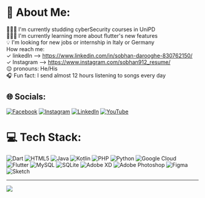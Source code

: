 # 💫 About Me:
👨🏻‍🎓 I'm currently studding cyberSecurity courses in UniPD<br>👨🏻‍💻 I'm currently learning more about flutter's new features<br>💡 I'm looking for new jobs or internship in Italy or Germany<br>How reach me: <br> ✓ linkedIn --> https://www.linkedin.com/in/sobhan-darooghe-830762150/<br> ✓ Instagram --> https://www.instagram.com/sobhan912_resume/<br>😌 pronouns: He/His<br>🎧 Fun fact: I send almost 12 hours listening to songs every day<br>


## 🌐 Socials:
[![Facebook](https://img.shields.io/badge/Facebook-%231877F2.svg?logo=Facebook&logoColor=white)](https://www.facebook.com/profile.php?id=100087855709856) [![Instagram](https://img.shields.io/badge/Instagram-%23E4405F.svg?logo=Instagram&logoColor=white)](https://www.instagram.com/sobhan912_resume/) [![LinkedIn](https://img.shields.io/badge/LinkedIn-%230077B5.svg?logo=linkedin&logoColor=white)](https://www.linkedin.com/in/sobhan-darooghe-830762150/) [![YouTube](https://img.shields.io/badge/YouTube-%23FF0000.svg?logo=YouTube&logoColor=white)](https://www.youtube.com/@sobhandaroogheh7827/featured) 

# 💻 Tech Stack:
![Dart](https://img.shields.io/badge/dart-%230175C2.svg?style=for-the-badge&logo=dart&logoColor=white) ![HTML5](https://img.shields.io/badge/html5-%23E34F26.svg?style=for-the-badge&logo=html5&logoColor=white) ![Java](https://img.shields.io/badge/java-%23ED8B00.svg?style=for-the-badge&logo=java&logoColor=white) ![Kotlin](https://img.shields.io/badge/kotlin-%230095D5.svg?style=for-the-badge&logo=kotlin&logoColor=white) ![PHP](https://img.shields.io/badge/php-%23777BB4.svg?style=for-the-badge&logo=php&logoColor=white) ![Python](https://img.shields.io/badge/python-3670A0?style=for-the-badge&logo=python&logoColor=ffdd54) ![Google Cloud](https://img.shields.io/badge/Google%20Cloud-%234285F4.svg?style=for-the-badge&logo=google-cloud&logoColor=white) ![Flutter](https://img.shields.io/badge/Flutter-%2302569B.svg?style=for-the-badge&logo=Flutter&logoColor=white) ![MySQL](https://img.shields.io/badge/mysql-%2300f.svg?style=for-the-badge&logo=mysql&logoColor=white) ![SQLite](https://img.shields.io/badge/sqlite-%2307405e.svg?style=for-the-badge&logo=sqlite&logoColor=white) ![Adobe XD](https://img.shields.io/badge/Adobe%20XD-470137?style=for-the-badge&logo=Adobe%20XD&logoColor=#FF61F6) ![Adobe Photoshop](https://img.shields.io/badge/adobephotoshop-%2331A8FF.svg?style=for-the-badge&logo=adobephotoshop&logoColor=white) 	![Figma](https://img.shields.io/badge/figma-%23F24E1E.svg?style=for-the-badge&logo=figma&logoColor=white) ![Sketch](https://img.shields.io/badge/Sketch-FFB387?style=for-the-badge&logo=sketch&logoColor=black)

---
[![](https://visitcount.itsvg.in/api?id=sobhan912&icon=0&color=0)](https://visitcount.itsvg.in)

<!-- Proudly created with GPRM ( https://gprm.itsvg.in ) -->
